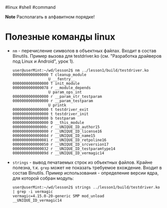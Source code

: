 #linux #shell #command

**Note** Располагать в алфавитном порядке!

# Полезные команды linux

* `nm` - перечисление символов в объектных файлах. Входит в состав Binutils.
  Пример вызова для testdriver.ko (см. "Разработка драйверов под Linux и
  Android", урок 1).

  ```
  user@userMint:~/wd/lesson2$ nm ../lesson1/build/testdriver.ko
  0000000000000000 T cleanup_module
                  U __fentry__
  0000000000000000 T init_module
  0000000000000078 r __module_depends
                  U param_ops_int
  0000000000000000 r __param_str_testparam
  0000000000000000 r __param_testparam
                  U printk
  0000000000000000 t testdriver_exit
  0000000000000000 t testdriver_init
  0000000000000000 b testparam
  0000000000000000 D __this_module
  000000000000000c r __UNIQUE_ID_author15
  0000000000000000 r __UNIQUE_ID_license16
  000000000000008d r __UNIQUE_ID_name15
  0000000000000081 r __UNIQUE_ID_retpoline16
  0000000000000050 r __UNIQUE_ID_srcversion17
  0000000000000032 r __UNIQUE_ID_testparamtype14
  000000000000009d r __UNIQUE_ID_vermagic14
  ```

* `strings` - вывод печатаемых строк из объектных файлов. Крайне полезна, т.к.
  `grep` может не показать требуемое вхождение. Входит в состав Binutils.
  Пример использования - определение версии ядра, для которой собран модуль:

  ```
  user@userMint:~/wd/lesson2$ strings ../lesson1/build/testdriver.ko | grep -i vermagic
  vermagic=4.15.0-20-generic SMP mod_unload 
  __UNIQUE_ID_vermagic14
  ```
